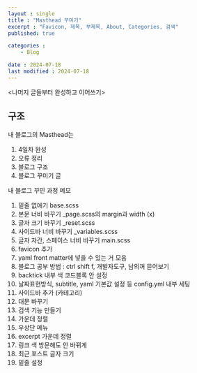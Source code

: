 ```yaml
---
layout : single
title : "Masthead 꾸미기"
excerpt : "Favicon, 제목, 부제목, About, Categories, 검색"
published: true

categories : 
    - Blog

date : 2024-07-18
last modified : 2024-07-18
---
```


<나머지 글들부터 완성하고 이어쓰기>

## 구조
내 블로그의 Masthead는 


1. 4일차 완성
2. 오류 정리
3. 블로그 구조
4. 블로그 꾸미기 글


내 블로그 꾸민 과정 메모  
1. 밑줄 없애기 base.scss
2. 본문 너비 바꾸기 _page.scss의 margin과 width (x)
3. 글자 크기 바꾸기 _reset.scss
4. 사이드바 너비 바꾸기 _variables.scss
5. 글자 자간, 스페이스 너비 바꾸기 main.scss
6. favicon 추가
7. yaml front matter에 넣을 수 있는 거 모음
8. 블로그 공부 방법 : ctrl shift f, 개발자도구, 남의꺼 뜯어보기
9. backtick 내부 색 코드블록 안 설정
10. 날짜표현방식, subtitle, yaml 기본값 설정 등 config.yml 내부 세팅
11. 사이드바 추가 (카테고리)
12. 대문 바꾸기
13. 검색 기능 만들기
14. 가운데 정렬
15. 우상단 메뉴
16. excerpt 가운데 정렬
17. 링크 색 방문해도 안 바뀌게
18. 최근 포스트 글자 크기
19. 밑줄 설정 